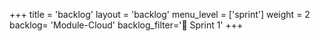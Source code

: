 +++
title = 'backlog'
layout = 'backlog'
menu_level = ['sprint']
weight = 2
backlog= 'Module-Cloud'
backlog_filter='📅 Sprint 1'
+++
